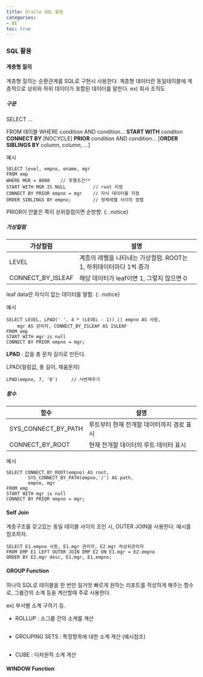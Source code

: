 ```yaml
---
title: Oracle SQL 활용
categories:
- BE
toc: true
---
```


### SQL 활용

#### 계층형 질의

계층형 질의는 순환관계를 SQL로 구현시 사용한다.
계층형 데이터란 동일테이블에 계층적으로 상위와 하위 데이터가 포함된 데이터를 말한다.
ex) 회사 조직도


##### 구문

SELECT ...

FROM 테이블
WHERE condition AND condition...
**START WITH** conditon         
**CONNECT BY** [NOCYCLE] **PRIOR** condition AND condition...
[**ORDER SIBLINGS BY** column, column, ...]


예시
```
SELECT level, empno, ename, mgr
FROM emp
WHERE MGR = 8000    // 후행조건**
START WITH MGR IS NULL          // root 지정
CONNECT BY PRIOR empno = mgr    // 자식 데이터를 지정 
ORDER SIBLINGS BY empno;        // 형제레벨 사이의 정렬
```

PRIOR이 안붙은 쪽이 상위컬럼이면 순방향.
{: .notice}



##### 가상컬럼

|가상컬럼|설명|
|---|---|
|LEVEL|계층의 레벨을 나타내는 가상컬럼. ROOT는 1, 하위데이터마다 1씩 증가|
|CONNECT_BY_ISLEAF|해당 데이터가 leaf이면 1, 그렇지 않으면 0|


leaf data란 자식이 없는 데이터를 말함.
{: .notice}


예시
```
SELECT LEVEL, LPAD(' ', 4 * (LEVEL - 1)) || empno AS 사원,
    mgr AS 관리자, CONNECT_BY_ISLEAF AS ISLEAF
FROM emp
START WITH mgr is null
CONNECT BY PRIOR empno = mgr;
```


**LPAD** : 값을 총 문자 길이로 만든다.

LPAD(컬럼값, 총 길이, 채움문자)
```
LPAD(empno, 7, '0')     // 사번채우기
```

##### 함수

|함수|설명|
|---|---|
|SYS_CONNECT_BY_PATH|루트부터 현재 전개할 데이터까지 경로 표시|
|CONNECT_BY_ROOT|현재 전개할 데이터의 루트 데이터 표시|

예시
```
SELECT CONNECT_BY_ROOT(empno) AS root,
        SYS_CONNECT_BY_PATH(empno,'/') AS path,
        empno, mgr
FROM emp
START WITH mgr is null
CONNECT BY PRIOR empno = mgr;
```


#### Self Join

계층구조를 갖고있는 동일 테이블 사이의 조인 시, OUTER JOIN을 사용한다.
예시를 참조하자.

```
SELECT E1.empno 사원, E1.mgr 관리자, E2.mgr 차상위관리자
FROM EMP E1 LEFT OUTER JOIN EMP E2 ON E1.mgr = E2.empno
ORDER BY E2.mgr desc, E1.mgr, E1.empno;
```



#### GROUP Function

하나의 SQL로 테이블을 한 번만 일거엇 빠르게 원하는 리포트를 작성하게 해주는 함수로,
그룹간의 소계 등을 계산할때 주로 사용한다.

ex) 부서별 소계 구하기 등.

* ROLLUP : 소그룹 간의 소계를 계산

```

```


* GROUPING SETS : 특정항목에 대한 소계 계산 (예시참조)

```

```

* CUBE : 다차원적 소계 계산




#### WINDOW Function